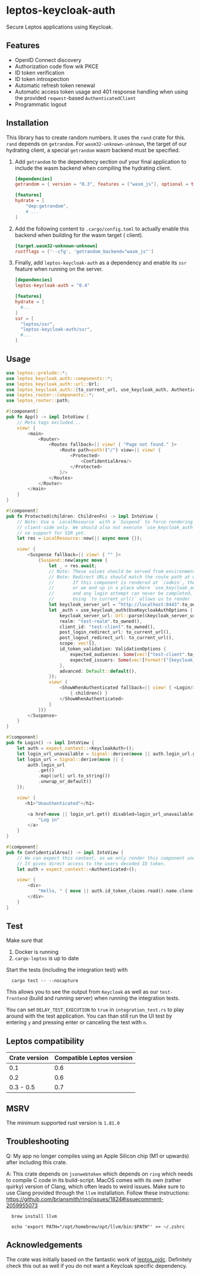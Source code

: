 # leptos-keycloak-auth

Secure Leptos applications using Keycloak.

## Features

- OpenID Connect discovery
- Authorization code flow wik PKCE
- ID token verification
- ID token introspection
- Automatic refresh token renewal
- Automatic access token usage and 401 response handling when using the provided `reqwest`-based `AuthenticatedClient`
- Programmatic logout

## Installation

This library has to create random numbers. It uses the `rand` crate for this. `rand` depends on `getrandom`.
For `wasm32-unknown-unknown`, the target of our hydrating client, a special `getrandom` wasm backend must be specified.

1. Add `getrandom` to the dependency section ouf your final application to include the wasm backend
   when compiling the hydrating client.
   ```toml
   [dependencies]
   getrandom = { version = "0.3", features = ["wasm_js"], optional = true }
   
   [features]
   hydrate = [
       "dep:getrandom",
       # ...
   ]
   ```
2. Add the following content to `.cargo/config.toml` to actually enable this backend when building for the wasm target (
   client).
   ```toml
   [target.wasm32-unknown-unknown]
   rustflags = ['--cfg', 'getrandom_backend="wasm_js"']
   ```
3. Finally, add `leptos-keycloak-auth` as a dependency and enable its `ssr` feature when running on the server.
   ```toml
   [dependencies]
   leptos-keycloak-auth = "0.4"
   
   [features]
   hydrate = [ 
     #...
   ]
   ssr = [
     "leptos/ssr",
     "leptos-keycloak-auth/ssr",
     #...
   ]
   ```

## Usage

```rust
use leptos::prelude::*;
use leptos_keycloak_auth::components::*;
use leptos_keycloak_auth::url::Url;
use leptos_keycloak_auth::{to_current_url, use_keycloak_auth, Authenticated, KeycloakAuth, UseKeycloakAuthOptions, ValidationOptions};
use leptos_router::components::*;
use leptos_router::path;

#[component]
pub fn App() -> impl IntoView {
    // Meta tags excluded...
    view! {
        <main>
            <Router>
                <Routes fallback=|| view! { "Page not found." }>
                    <Route path=path!("/") view=|| view! {
                        <Protected>
                            <ConfidentialArea/>
                        </Protected>
                    }/>
                </Routes>
            </Router>
        </main>
    }
}

#[component]
pub fn Protected(children: ChildrenFn) -> impl IntoView {
    // Note: Use a `LocalResource` with a `Suspend` to force rendering of the protected are
    // client-side only. We should also not execute `use_keycloak_auth` on the server, as it has
    // no support for SSR yet.
    let res = LocalResource::new(|| async move {});

    view! {
        <Suspense fallback=|| view! { "" }>
            {Suspend::new(async move {
                let _ = res.await;
                // Note: These values should be served from environment variables to be overwritten in production.
                // Note: Redirect URLs should match the route path at which you render this component.
                //       If this component is rendered at `/admin`, the redirects should also go to that route,
                //       or we end up in a place where `use_keycloak_auth` is not rendered/active
                //       and any login attempt can never be completed.
                //       Using `to_current_url()` allows us to render `<Protected>` anywhere we want.
                let keycloak_server_url = "http://localhost:8443".to_owned();
                let _auth = use_keycloak_auth(UseKeycloakAuthOptions {
                    keycloak_server_url: Url::parse(&keycloak_server_url).unwrap(),
                    realm: "test-realm".to_owned(),
                    client_id: "test-client".to_owned(),
                    post_login_redirect_url: to_current_url(),
                    post_logout_redirect_url: to_current_url(),
                    scope: vec![],
                    id_token_validation: ValidationOptions {
                        expected_audiences: Some(vec!["test-client".to_owned()]),
                        expected_issuers: Some(vec![format!("{keycloak_server_url}/realms/test-realm")]),
                    },
                    advanced: Default::default(),
                });
                view! {
                    <ShowWhenAuthenticated fallback=|| view! { <Login/> }>
                        { children() }
                    </ShowWhenAuthenticated>
                }
            })}
        </Suspense>
    }
}

#[component]
pub fn Login() -> impl IntoView {
    let auth = expect_context::<KeycloakAuth>();
    let login_url_unavailable = Signal::derive(move || auth.login_url.get().is_none());
    let login_url = Signal::derive(move || {
        auth.login_url
            .get()
            .map(|url| url.to_string())
            .unwrap_or_default()
    });

    view! {
       <h1>"Unauthenticated"</h1>

        <a href=move || login_url.get() disabled=login_url_unavailable>
            "Log in"
        </a>
    }
}

#[component]
pub fn ConfidentialArea() -> impl IntoView {
    // We can expect this context, as we only render this component under `ShowWhenAuthenticated`.
    // It gives direct access to the users decoded ID token.
    let auth = expect_context::<Authenticated>();

    view! {
        <div>
            "Hello, " { move || auth.id_token_claims.read().name.clone() }
        </div>
    }
}
```

## Test

Make sure that

1. Docker is running
2. `cargo-leptos` is up to date 

Start the tests (including the integration test) with

      cargo test -- --nocapture

This allows you to see the output from `Keycloak` as well as our `test-frontend` (build and running server) 
when running the integration tests.

You can set `DELAY_TEST_EXECUTION` to `true` in `integration_test.rs` to play around with the test application.
You can than still run the UI test by entering `y` and pressing enter or canceling the test with `n`.

## Leptos compatibility

| Crate version | Compatible Leptos version |
|---------------|---------------------------|
| 0.1           | 0.6                       |
| 0.2           | 0.6                       |
| 0.3 - 0.5     | 0.7                       |

## MSRV

The minimum supported rust version is `1.81.0`

## Troubleshooting

Q: My app no longer compiles using an Apple Silicon chip (M1 or upwards) after including this crate.

A: This crate depends on `jsonwebtoken` which depends on `ring` which needs to compile C code in its build-script.
MacOS comes with its own (rather quirky) version of Clang, which often leads to weird issues. Make sure to use Clang
provided through the `llvm` installation. Follow these
instructions: https://github.com/briansmith/ring/issues/1824#issuecomment-2059955073

      brew install llvm

      echo 'export PATH="/opt/homebrew/opt/llvm/bin:$PATH"' >> ~/.zshrc

## Acknowledgements

The crate was initially based on the fantastic work of [leptos_oidc](https://gitlab.com/kerkmann/leptos_oidc).
Definitely check this out as well if you do not want a Keycloak specific dependency.

